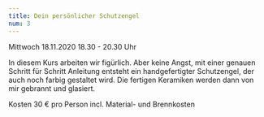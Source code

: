 ```yaml
---
title: Dein persönlicher Schutzengel
num: 3
---
```


Mittwoch 18.11.2020     18.30 - 20.30 Uhr

In diesem Kurs arbeiten wir figürlich. Aber keine Angst, mit einer genauen Schritt für Schritt Anleitung entsteht ein handgefertigter Schutzengel, der auch noch farbig gestaltet wird. Die fertigen Keramiken werden dann von mir gebrannt und glasiert.

Kosten 30 € pro Person incl. Material- und Brennkosten
